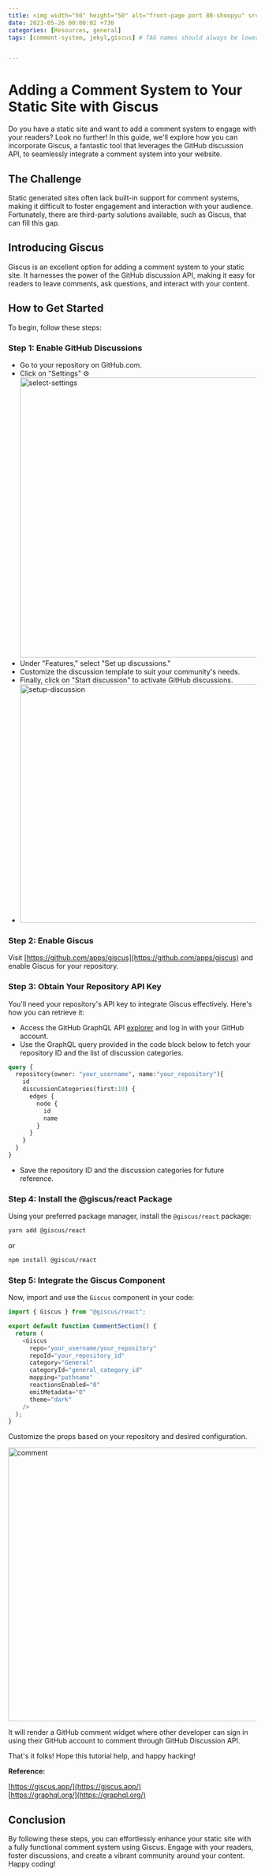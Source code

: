```yaml
---
title: <img width="50" height="50" alt="front-page port 80-shoopyu" src="https://www.thebigredgroup.com/wp-content/uploads/2021/06/top-six.jpg"> Comment system with GISCUS
date: 2023-05-26 00:00:02 +730
categories: [Resources, general]
tags: [comment-system, jekyl,giscus] # TAG names should always be lowercase


---
```


# Adding a Comment System to Your Static Site with Giscus

Do you have a static site and want to add a comment system to engage with your readers? Look no further! In this guide, we'll explore how you can incorporate Giscus, a fantastic tool that leverages the GitHub discussion API, to seamlessly integrate a comment system into your website.

## The Challenge

Static generated sites often lack built-in support for comment systems, making it difficult to foster engagement and interaction with your audience. Fortunately, there are third-party solutions available, such as Giscus, that can fill this gap.

## Introducing Giscus

Giscus is an excellent option for adding a comment system to your static site. It harnesses the power of the GitHub discussion API, making it easy for readers to leave comments, ask questions, and interact with your content.

## How to Get Started

To begin, follow these steps:

### Step 1: Enable GitHub Discussions

- Go to your repository on GitHub.com.
- Click on "Settings" ⚙️
<img width="568" alt="select-settings" src="https://github.com/thelocalh0st/thelocalh0st.github.io/assets/125783410/0d9dc68d-b9ef-4b0b-962d-a0863cfd06f2"> <br>
- Under "Features," select "Set up discussions."
- Customize the discussion template to suit your community's needs.
- Finally, click on "Start discussion" to activate GitHub discussions.
- <img width="484" alt="setup-discussion" src="https://github.com/thelocalh0st/thelocalh0st.github.io/assets/125783410/8532c316-32f6-426f-a389-a8eec65cef16">

### Step 2: Enable Giscus

Visit [https://github.com/apps/giscus](https://github.com/apps/giscus) and enable Giscus for your repository.

### Step 3: Obtain Your Repository API Key

You'll need your repository's API key to integrate Giscus effectively. Here's how you can retrieve it:

- Access the GitHub GraphQL API [explorer](https://docs.github.com/en/graphql/overview/explorer) and log in with your GitHub account.
- Use the GraphQL query provided in the code block below to fetch your repository ID and the list of discussion categories.

```graphql
query { 
  repository(owner: "your_username", name:"your_repository"){
    id
    discussionCategories(first:10) {
      edges {
        node {
          id
          name
        }
      }
    }
  }
}
```

- Save the repository ID and the discussion categories for future reference.

### Step 4: Install the @giscus/react Package

Using your preferred package manager, install the `@giscus/react` package:

```bash
yarn add @giscus/react
```

or

```bash
npm install @giscus/react
```

### Step 5: Integrate the Giscus Component

Now, import and use the `Giscus` component in your code:

```javascript
import { Giscus } from "@giscus/react";

export default function CommentSection() {
  return (
    <Giscus
      repo="your_username/your_repository"
      repoId="your_repository_id"
      category="General"
      categoryId="general_category_id"
      mapping="pathname"
      reactionsEnabled="0"
      emitMetadata="0"
      theme="dark"
    />
  );
}
```

Customize the props based on your repository and desired configuration.


<img width="555" alt="comment" src="https://github.com/thelocalh0st/thelocalh0st.github.io/assets/125783410/7756f184-74aa-44ee-85b7-9607e9b6f50d">

It will render a GitHub comment widget where other developer can sign in using their GitHub account to comment through GitHub Discussion API.

That's it folks! Hope this tutorial help, and happy hacking!


**Reference:**

[https://giscus.app/](https://giscus.app/)  
[https://graphql.org/](https://graphql.org/)  


## Conclusion

By following these steps, you can effortlessly enhance your static site with a fully functional comment system using Giscus. Engage with your readers, foster discussions, and create a vibrant community around your content. Happy coding!
